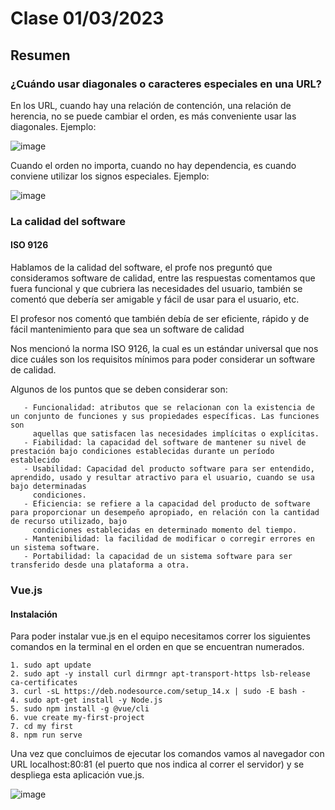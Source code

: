 # Clase 01/03/2023 #
## Resumen ##

### ¿Cuándo usar diagonales o caracteres especiales en una URL? ###

En los URL, cuando hay una relación de contención, una relación de herencia, no se puede cambiar el orden, es más conveniente usar las diagonales. Ejemplo:

![image](https://user-images.githubusercontent.com/123017277/222339805-5da11fd3-072b-47b1-86c7-081284c9e679.png)

Cuando el orden no importa, cuando no hay dependencia, es cuando conviene utilizar los signos especiales. Ejemplo:

![image](https://user-images.githubusercontent.com/123017277/222340254-aad1955c-9e36-4f32-ae24-2cf6f4ef36cf.png)



### La calidad del software ###

#### ISO 9126 ####

Hablamos de la calidad del software, el profe nos preguntó que consideramos software de calidad, entre las respuestas comentamos que fuera funcional y que cubriera las necesidades del usuario, también se comentó que debería ser amigable y fácil de usar para el usuario, etc.

El profesor nos comentó que también debía de ser eficiente, rápido y  de fácil mantenimiento para que sea un software de calidad

Nos mencionó la norma ISO 9126, la cual es un estándar universal que nos dice cuáles son los requisitos mínimos para poder considerar un software de calidad.

Algunos de los puntos que se deben considerar son:
```
   - Funcionalidad: atributos que se relacionan con la existencia de un conjunto de funciones y sus propiedades específicas. Las funciones son
     aquellas que satisfacen las necesidades implícitas o explícitas.
   - Fiabilidad: la capacidad del software de mantener su nivel de prestación bajo condiciones establecidas durante un período establecido
   - Usabilidad: Capacidad del producto software para ser entendido, aprendido, usado y resultar atractivo para el usuario, cuando se usa bajo determinadas 
     condiciones.
   - Eficiencia: se refiere a la capacidad del producto de software para proporcionar un desempeño apropiado, en relación con la cantidad de recurso utilizado, bajo  
     condiciones establecidas en determinado momento del tiempo.
   - Mantenibilidad: la facilidad de modificar o corregir errores en un sistema software.
   - Portabilidad: la capacidad de un sistema software para ser transferido desde una plataforma a otra.
```
### Vue.js ###

#### Instalación ####

Para poder instalar vue.js en el equipo necesitamos correr los siguientes comandos en la terminal en el orden en que se encuentran numerados.

    1. sudo apt update
    2. sudo apt -y install curl dirmngr apt-transport-https lsb-release ca-certificates
    3. curl -sL https://deb.nodesource.com/setup_14.x | sudo -E bash -
    4. sudo apt-get install -y Node.js
    5. sudo npm install -g @vue/cli
    6. vue create my-first-project
    7. cd my first
    8. npm run serve

Una vez que concluimos de ejecutar los comandos vamos al navegador con URL localhost:80:81 (el puerto que nos indica al correr el servidor) y se despliega esta aplicación vue.js.

![image](https://user-images.githubusercontent.com/123017277/222312526-b7aedaa7-3590-4f13-b329-ce2df376076d.png)
